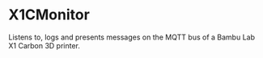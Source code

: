 # X1CMonitor
Listens to, logs and presents messages on the MQTT bus of a Bambu Lab X1 Carbon 3D printer.
